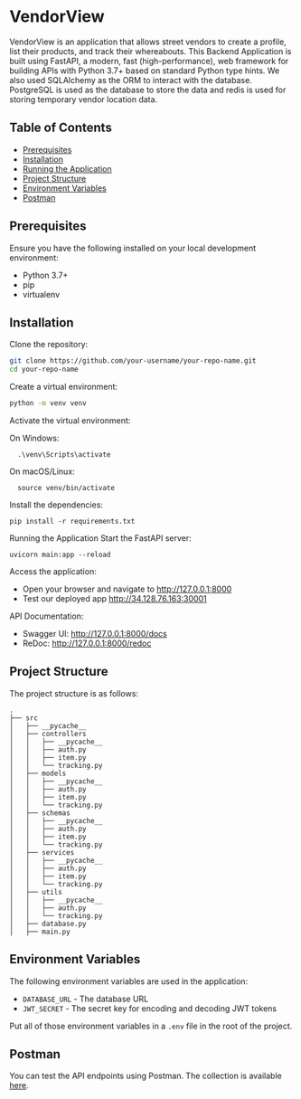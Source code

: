 # VendorView
VendorView is an application that allows street vendors to create a profile, list their products, and track their whereabouts. This Backend Application is built using FastAPI, a modern, fast (high-performance), web framework for building APIs with Python 3.7+ based on standard Python type hints. We also used SQLAlchemy as the ORM to interact with the database. PostgreSQL is used as the database to store the data and redis is used for storing temporary vendor location data.

## Table of Contents
* [Prerequisites](#prerequisites)
* [Installation](#installation)
* [Running the Application](#running-the-application)
* [Project Structure](#project-structure)
* [Environment Variables](#environment-variables)
* [Postman](#postman)

## Prerequisites
Ensure you have the following installed on your local development environment:

* Python 3.7+
* pip
* virtualenv

## Installation
Clone the repository:
```bash 
git clone https://github.com/your-username/your-repo-name.git
cd your-repo-name
```


Create a virtual environment:
```bash
python -m venv venv
```


Activate the virtual environment:

    
On Windows:

      
      .\venv\Scripts\activate
      


    
On macOS/Linux:

      
      source venv/bin/activate
      


Install the dependencies:

    
    pip install -r requirements.txt
    


Running the Application
Start the FastAPI server:

    
    uvicorn main:app --reload
    


Access the application:
* Open your browser and navigate to http://127.0.0.1:8000
* Test our deployed app http://34.128.76.163:30001

API Documentation:    
* Swagger UI: http://127.0.0.1:8000/docs
* ReDoc: http://127.0.0.1:8000/redoc

## Project Structure
The project structure is as follows:

```
.
├── src
│   ├── __pycache__
│   ├── controllers
│   │   ├── __pycache__
│   │   ├── auth.py
│   │   ├── item.py
│   │   └── tracking.py
│   ├── models
│   │   ├── __pycache__
│   │   ├── auth.py
│   │   ├── item.py
│   │   └── tracking.py
│   ├── schemas
│   │   ├── __pycache__
│   │   ├── auth.py
│   │   ├── item.py
│   │   └── tracking.py
│   ├── services
│   │   ├── __pycache__
│   │   ├── auth.py
│   │   ├── item.py
│   │   └── tracking.py
│   ├── utils
│   │   ├── __pycache__
│   │   ├── auth.py
│   │   └── tracking.py
│   ├── database.py
│   ├── main.py
```

## Environment Variables
The following environment variables are used in the application:
* `DATABASE_URL` - The database URL
* `JWT_SECRET` - The secret key for encoding and decoding JWT tokens

Put all of those environment variables in a `.env` file in the root of the project.

## Postman
You can test the API endpoints using Postman. The collection is available [here](https://www.postman.com/gold-comet-697852/workspace/vendorview).